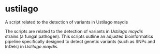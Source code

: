 # ustilago
A script related to the detection of variants in Ustilago maydis

The scripts are related to the detection of variants in *Ustilago maydis* strains (a fungal pathogen).
This scripts outline an adjusted bioinformatics pipeline specifically designed to detect genetic variants (such as SNPs and InDels) in *Ustilago maydis*.

